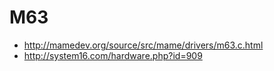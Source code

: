 # M63

* http://mamedev.org/source/src/mame/drivers/m63.c.html
* http://system16.com/hardware.php?id=909
